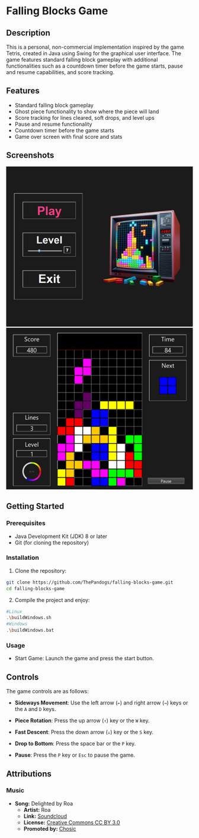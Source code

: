 # Falling Blocks Game

## Description

This is a personal, non-commercial implementation inspired by the game Tetris, created in Java using Swing for the graphical user interface. The game features standard falling block gameplay with additional functionalities such as a countdown timer before the game starts, pause and resume capabilities, and score tracking.

## Features

- Standard falling block gameplay
- Ghost piece functionality to show where the piece will land
- Score tracking for lines cleared, soft drops, and level ups
- Pause and resume functionality
- Countdown timer before the game starts
- Game over screen with final score and stats

## Screenshots

![Game Screenshot](screenshots/mainMenu.png)
![Game Screenshot](screenshots/gameplay.png)

## Getting Started

### Prerequisites

- Java Development Kit (JDK) 8 or later
- Git (for cloning the repository)

### Installation

1. Clone the repository:

```bash
git clone https://github.com/ThePandogs/falling-blocks-game.git
cd falling-blocks-game
```

2. Compile the project and enjoy:
 ```bash
#Linux
 .\buildWindows.sh
#Windows
 .\buildWindows.bat
```

### Usage
- Start Game: Launch the game and press the start button.
  
## Controls

The game controls are as follows:

- **Sideways Movement**: Use the left arrow (`←`) and right arrow (`→`) keys or the `A` and `D` keys.
  
- **Piece Rotation**: Press the up arrow (`↑`) key or the `W` key.
  
- **Fast Descent**: Press the down arrow (`↓`) key or the `S` key.
  
- **Drop to Bottom**: Press the space bar or the `P` key.
  
- **Pause**: Press the `P` key or `Esc` to pause the game.

## Attributions

### Music
- **Song:** Delighted by Roa
  - **Artist:** Roa
  - **Link:** [Soundcloud](https://soundcloud.com/roa_music1031/)
  - **License:** [Creative Commons CC BY 3.0](https://creativecommons.org/licenses/by/3.0/)
  - **Promoted by:** [Chosic](https://www.chosic.com/free-music/all/)
